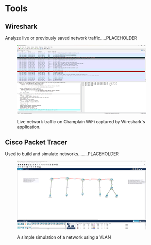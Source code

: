 # Tools

## Wireshark&#x20;

Analyze live or previously saved network traffic.....PLACEHOLDER&#x20;

<figure><img src="../.gitbook/assets/image.png" alt=""><figcaption><p>Live network traffic on Champlain WiFi captured by Wireshark's application. </p></figcaption></figure>

## Cisco Packet Tracer&#x20;

Used to build and simulate networks........PLACEHOLDER&#x20;

<figure><img src="../.gitbook/assets/image (1).png" alt=""><figcaption><p>A simple simulation of a network using a VLAN </p></figcaption></figure>
